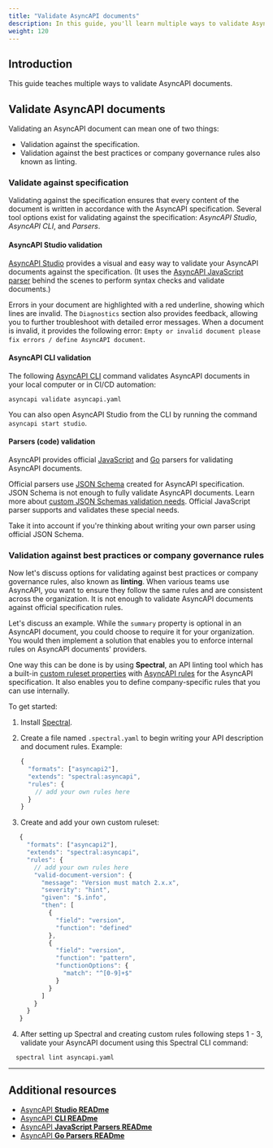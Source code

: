 ```yaml
---
title: "Validate AsyncAPI documents"
description: In this guide, you'll learn multiple ways to validate AsyncAPI documents.
weight: 120
---
```


## Introduction
This guide teaches multiple ways to validate AsyncAPI documents. 

## Validate AsyncAPI documents
Validating an AsyncAPI document can mean one of two things: 
- Validation against the specification.
- Validation against the best practices or company governance rules also known as linting.

### Validate against specification
Validating against the specification ensures that every content of the document is written in accordance with the AsyncAPI specification. Several tool options exist for validating against the specification: _AsyncAPI Studio_, _AsyncAPI CLI_, and _Parsers_.

#### AsyncAPI Studio validation 
[AsyncAPI Studio](https://studio.asyncapi.com/) provides a visual and easy way to validate your AsyncAPI documents against the specification. (It uses the [AsyncAPI JavaScript parser](https://github.com/asyncapi/parser-js) behind the scenes to perform syntax checks and validate documents.)

Errors in your document are highlighted with a red underline, showing which lines are invalid. The `Diagnostics` section also provides feedback, allowing you to further troubleshoot with detailed error messages. When a document is invalid, it provides the following error: `Empty or invalid document please fix errors / define AsyncAPI document`.

#### AsyncAPI CLI validation 
The following [AsyncAPI CLI](https://github.com/asyncapi/cli#installation) command validates AsyncAPI documents in your local computer or in CI/CD automation:

 ```
 asyncapi validate asyncapi.yaml
 ```

<Remember>

You can also open AsyncAPI Studio from the CLI by running the command `asyncapi start studio`.

</Remember>

#### Parsers (code) validation 
AsyncAPI provides official [JavaScript](https://github.com/asyncapi/parser-js) and [Go](https://github.com/asyncapi/parser-go) parsers for validating AsyncAPI documents. 

<Remember>
Official parsers use <a href='https://github.com/asyncapi/spec-json-schemas/'>JSON Schema</a> created for AsyncAPI specification. JSON Schema is not enough to fully validate AsyncAPI documents. Learn more about <a href='https://github.com/asyncapi/spec-json-schemas#custom-validation-needs'>custom JSON Schemas validation needs</a>. Official JavaScript parser supports and validates these special needs.

Take it into account if you're thinking about writing your own parser using official JSON Schema.
</Remember>

### Validation against best practices or company governance rules
Now let's discuss options for validating against best practices or company governance rules, also known as **linting**. When various teams use AsyncAPI, you want to ensure they follow the same rules and are consistent across the organization. It is not enough to validate AsyncAPI documents against official specification rules. 

<Remember>

Let's discuss an example. While the `summary` property is optional in an AsyncAPI document, you could choose to require it for your organization. You would then implement a solution that enables you to enforce internal rules on AsyncAPI documents' providers.

</Remember>

One way this can be done is by using **Spectral**, an API linting tool which has a built-in [custom ruleset properties](https://meta.stoplight.io/docs/spectral/e5b9616d6d50c-custom-rulesets) with [AsyncAPI rules](https://meta.stoplight.io/docs/spectral/1e63ffd0220f3-async-api-rules) for the AsyncAPI specification. It also enables you to define company-specific rules that you can use internally.  

To get started:
1. Install [Spectral](https://meta.stoplight.io/docs/spectral/b8391e051b7d8-installation). 
2. Create a file named `.spectral.yaml` to begin writing your API description and document rules. 
    Example:
    ```js
    {
      "formats": ["asyncapi2"],
      "extends": "spectral:asyncapi",
      "rules": {
        // add your own rules here
      }
    }
    ```

3. Create and add your own custom ruleset:
 ```js
    {
      "formats": ["asyncapi2"],
      "extends": "spectral:asyncapi",
      "rules": {
        // add your own rules here
        "valid-document-version": {
          "message": "Version must match 2.x.x",
          "severity": "hint",
          "given": "$.info",
          "then": [
            {
              "field": "version",
              "function": "defined"
            },
            {
              "field": "version",
              "function": "pattern",
              "functionOptions": {
                "match": "^[0-9]+$"
              }
            }
          ]
        }
      }
    }
  ```

4. After setting up Spectral and creating custom rules following steps 1 - 3, validate your AsyncAPI document using this Spectral CLI command:

  ```
    spectral lint asyncapi.yaml
  ```

---

## Additional resources
- [AsyncAPI **Studio READme**](https://github.com/asyncapi/studio#readme)
- [AsyncAPI **CLI READme**](https://github.com/asyncapi/cli#readme)
- [AsyncAPI **JavaScript Parsers READme**](https://github.com/asyncapi/parser-js#readme) 
- [AsyncAPI **Go Parsers READme**](https://github.com/asyncapi/parser-go#readme) 
